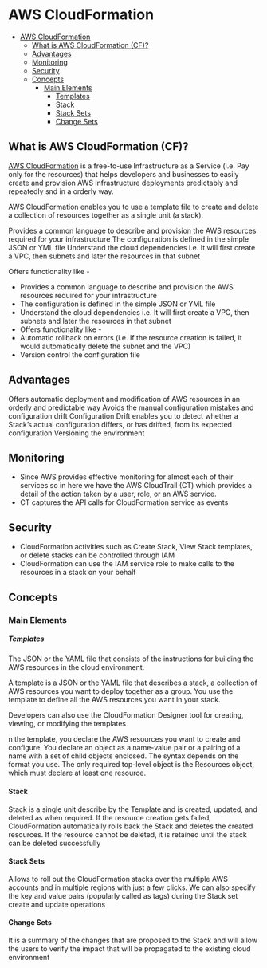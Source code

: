 # AWS CloudFormation

- [AWS CloudFormation](#aws-cloudformation)
  - [What is AWS CloudFormation (CF)?](#what-is-aws-cloudformation-cf)
  - [Advantages](#advantages)
  - [Monitoring](#monitoring)
  - [Security](#security)
  - [Concepts](#concepts)
    - [Main Elements](#main-elements)
        - [Templates](#templates)
      - [Stack](#stack)
      - [Stack Sets](#stack-sets)
      - [Change Sets](#change-sets)

## What is AWS CloudFormation (CF)?

[AWS CloudFormation](https://aws.amazon.com/cloudformation/) is a free-to-use Infrastructure as a Service (i.e. Pay only for the resources) that helps developers and businesses to easily create and provision AWS infrastructure deployments predictably and repeatedly snd in a orderly way.

AWS CloudFormation enables you to use a template file to create and delete a collection of resources together as a single unit (a stack).

Provides a common language to describe and provision the AWS resources required for your infrastructure
The configuration is defined in the simple JSON or YML file
Understand the cloud dependencies i.e. It will first create a VPC, then subnets and later the resources in that subnet

Offers functionality like -

- Provides a common language to describe and provision the AWS resources required for your infrastructure
- The configuration is defined in the simple JSON or YML file
- Understand the cloud dependencies i.e. It will first create a VPC, then subnets and later the resources in that subnet
- Offers functionality like -
- Automatic rollback on errors (i.e. If the resource creation is failed, it would automatically delete the subnet and the VPC)
- Version control the configuration file

## Advantages

Offers automatic deployment and modification of AWS resources in an orderly and predictable way
Avoids the manual configuration mistakes and configuration drift
Configuration Drift enables you to detect whether a Stack’s actual configuration differs, or has drifted, from its expected configuration
Versioning the environment

## Monitoring

- Since AWS provides effective monitoring for almost each of their services so in here we have the AWS CloudTrail (CT) which provides a detail of the action taken by a user, role, or an AWS service.
- CT captures the API calls for CloudFormation service as events

## Security

- CloudFormation activities such as Create Stack, View Stack templates, or delete stacks can be controlled through IAM
- CloudFormation can use the IAM service role to make calls to the resources in a stack on your behalf
  
## Concepts

### Main Elements

##### Templates

The JSON or the YAML file that consists of the instructions for building the AWS resources in the cloud environment.

A template is a JSON or the YAML file that describes a stack, a collection of AWS resources you want to deploy together as a group. You use the template to define all the AWS resources you want in your stack.

Developers can also use the CloudFormation Designer tool for creating, viewing, or modifying the templates

n the template, you declare the AWS resources you want to create and configure. You declare an object as a name-value pair or a pairing of a name with a set of child objects enclosed. The syntax depends on the format you use. The only required top-level object is the Resources object, which must declare at least one resource.

#### Stack

Stack is a single unit describe by the Template and is created, updated, and deleted as when required.
If the resource creation gets failed, CloudFormation automatically rolls back the Stack and deletes the created resources. If the resource cannot be deleted, it is retained until the stack can be deleted successfully

#### Stack Sets

Allows to roll out the CloudFormation stacks over the multiple AWS accounts and in multiple regions with just a few clicks. We can also specify the key and value pairs (popularly called as tags) during the Stack set create and update operations

#### Change Sets

It is a summary of the changes that are proposed to the Stack and will allow the users to verify the impact that will be propagated to the existing cloud environment


